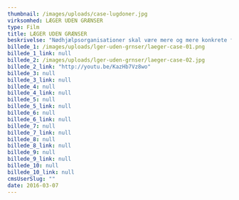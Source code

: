 ```yaml
---
thumbnail: /images/uploads/case-lugdoner.jpg
virksomhed: LÆGER UDEN GRÆNSER
type: Film
title: LÆGER UDEN GRÆNSER
beskrivelse: "Nødhjælpsorganisationer skal være mere og mere konkrete for at få donationer. Du giver dette - så hjælper du således…. Giv en ged konceptet er et godt eksempel på denne udvikling. Denne nye virkelighed var vanskelig for Læger uden Grænser. Det var svært at forklare, hvad der er, du giver, når du hjælper. Derfor lavede vi denne film, der nu bruges af Læger uden Grænser mange steder i hele verden."
billede_1: /images/uploads/lger-uden-grnser/laeger-case-01.png
billede_1_link: null
billede_2: /images/uploads/lger-uden-grnser/laeger-case-02.jpg
billede_2_link: "http://youtu.be/KazHb7Vz8wo"
billede_3: null
billede_3_link: null
billede_4: null
billede_4_link: null
billede_5: null
billede_5_link: null
billede_6: null
billede_6_link: null
billede_7: null
billede_7_link: null
billede_8: null
billede_8_link: null
billede_9: null
billede_9_link: null
billede_10: null
billede_10_link: null
cmsUserSlug: ""
date: 2016-03-07 
---
```



